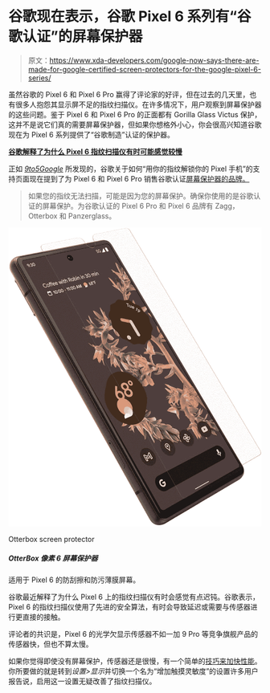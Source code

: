 # 谷歌现在表示，谷歌 Pixel 6 系列有“谷歌认证”的屏幕保护器

> 原文：<https://www.xda-developers.com/google-now-says-there-are-made-for-google-certified-screen-protectors-for-the-google-pixel-6-series/>

虽然谷歌的 Pixel 6 和 Pixel 6 Pro 赢得了评论家的好评，但在过去的几天里，也有很多人抱怨其显示屏不足的指纹扫描仪。在许多情况下，用户观察到屏幕保护器的这些问题。鉴于 Pixel 6 和 Pixel 6 Pro 的正面都有 Gorilla Glass Victus 保护，这并不是说它们真的需要屏幕保护器，但如果你想格外小心，你会很高兴知道谷歌现在为 Pixel 6 系列提供了“谷歌制造”认证的保护器。

**[谷歌解释了为什么 Pixel 6 指纹扫描仪有时可能感觉较慢](https://www.xda-developers.com/google-explains-pixel-6-slower-fingerprint-scanner/)**

正如 [*9to5Google*](https://9to5google.com/2021/11/06/pixel-6-screen-protector-fingerprint/) 所发现的，谷歌关于如何“用你的指纹解锁你的 Pixel 手机”的支持页面现在提到了为 Pixel 6 和 Pixel 6 Pro 销售谷歌认证[屏幕保护器的品牌。](https://www.xda-developers.com/best-pixel-6-pro-screen-protectors/)

> 如果您的指纹无法扫描，可能是因为您的屏幕保护。确保你使用的是谷歌认证的屏幕保护。为谷歌认证的 Pixel 6 Pro 和 Pixel 6 品牌有 Zagg，Otterbox 和 Panzerglass。

 <picture>![An anti-scratch and smudge resistant film screen for your Pixel 6.](img/d25282b706b8b19e2f9e4e7ffd5caf71.png)</picture> 

Otterbox screen protector

##### OtterBox 像素 6 屏幕保护器

适用于 Pixel 6 的防刮擦和防污薄膜屏幕。

谷歌最近解释了为什么 Pixel 6 上的指纹扫描仪有时会感觉有点迟钝。谷歌表示，Pixel 6 的指纹扫描仪使用了先进的安全算法，有时会导致延迟或需要与传感器进行更直接的接触。

评论者的共识是，Pixel 6 的光学欠显示传感器不如一加 9 Pro 等竞争旗舰产品的传感器快，但也不算太慢。

如果你觉得即使没有屏幕保护，传感器还是很慢，有一个简单的[技巧来加快性能](https://www.xda-developers.com/improve-fingerprint-scanner-of-pixel-6/)。你所要做的就是转到*设置>显示*并切换一个名为“增加触摸灵敏度”的设置许多用户报告说，启用这一设置无疑改善了指纹扫描仪。